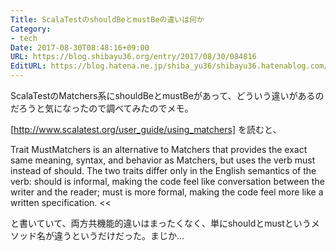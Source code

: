 ```yaml
---
Title: ScalaTestのshouldBeとmustBeの違いは何か
Category:
- tech
Date: 2017-08-30T08:48:16+09:00
URL: https://blog.shibayu36.org/entry/2017/08/30/084816
EditURL: https://blog.hatena.ne.jp/shiba_yu36/shibayu36.hatenablog.com/atom/entry/8599973812293304707
---
```


ScalaTestのMatchers系にshouldBeとmustBeがあって、どういう違いがあるのだろうと気になったので調べてみたのでメモ。

[http://www.scalatest.org/user_guide/using_matchers] を読むと、

>>
Trait MustMatchers is an alternative to Matchers that provides the exact same meaning, syntax, and behavior as Matchers, but uses the verb must instead of should. The two traits differ only in the English semantics of the verb: should is informal, making the code feel like conversation between the writer and the reader; must is more formal, making the code feel more like a written specification.
<<

と書いていて、両方共機能的違いはまったくなく、単にshouldとmustというメソッド名が違うというだけだった。まじか...
